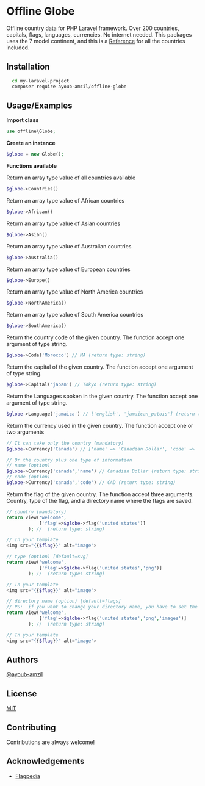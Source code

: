 
# __Offline Globe__

Offline country data for PHP Laravel framework. Over 200 countries, capitals, flags, languages, currencies. No internet needed.
This packages uses the 7 model continent, and this is a [Reference](https://github.com/ayoub-amzil/offline-globe/blob/main/countries.txt) for all the countries included.


## __Installation__
```bash
  cd my-laravel-project
  composer require ayoub-amzil/offline-globe
```
    
## __Usage/Examples__
__Import class__
```php
use offline\Globe; 
```
__Create an instance__
```php
$globe = new Globe();
```
__Functions available__

Return an array type value of all countries available
```php
$globe->Countries()
```
Return an array type value of African countries
```php
$globe->African()
```
Return an array type value of Asian countries
```php
$globe->Asian()
```
Return an array type value of Australian countries
```php
$globe->Australia()
```
Return an array type value of European countries
```php
$globe->Europe()
```
Return an array type value of North America countries
```php
$globe->NorthAmerica()
```
Return an array type value of South America countries
```php
$globe->SouthAmerica()
```
Return the country code of the given country. The function accept one argument of type string.
```php
$globe->Code('Morocco') // MA (return type: string)
```
Return the capital of the given country. The function accept one argument of type string.
```php
$globe->Capital('japan') // Tokyo (return type: string)
```
Return the Languages spoken in the given country. The function accept one argument of type string.
```php
$globe->Language('jamaica') // ['english', 'jamaican_patois'] (return type: array)
```
Return the currency used in the given country. The function accept one or two arguments
```php
// It can take only the country (mandatory)
$globe->Currency('Canada') // ['name' => 'Canadian Dollar', 'code' => 'CAD'] (return type: array)

// Or the country plus one type of information
// name (option)
$globe->Currency('canada','name') // Canadian Dollar (return type: string)
// code (option)
$globe->Currency('canada','code') // CAD (return type: string)
```
Return the flag of the given country. The function accept three arguments. Country,  type of the flag, and a directory name where the flags are saved. 
```php
// country (mandatory)
return view('welcome',
            ['flag'=>$globe->flag('united states')]
        ); //  (return type: string)

// In your template
<img src="{{$flag}}" alt="image">
```
```php
// type (option) [default=svg]
return view('welcome',
            ['flag'=>$globe->flag('united states','png')]
        ); //  (return type: string)

// In your template
<img src="{{$flag}}" alt="image">
```
```php
// directory name (option) [default=flags]
// PS:  if you want to change your directory name, you have to set the type before
return view('welcome',
            ['flag'=>$globe->flag('united states','png','images')]
        ); //  (return type: string)

// In your template
<img src="{{$flag}}" alt="image">
```

## __Authors__

[@ayoub-amzil](https://github.com/ayoub-amzil/)
## __License__

[MIT](https://choosealicense.com/licenses/mit/)


## __Contributing__

Contributions are always welcome!




## __Acknowledgements__

 - [Flagpedia](https://flagpedia.net/about)
 